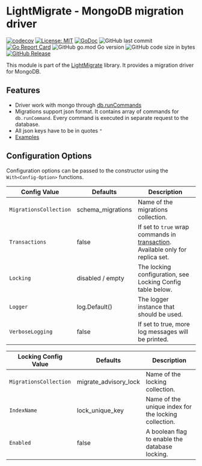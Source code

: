# LightMigrate - MongoDB migration driver

[![codecov](https://codecov.io/gh/h44z/lightmigrate-mongodb/branch/master/graph/badge.svg?token=N7H27SQUUW)](https://codecov.io/gh/h44z/lightmigrate-mongodb)
[![License: MIT](https://img.shields.io/badge/license-MIT-green.svg)](https://opensource.org/licenses/MIT)
[![GoDoc](https://pkg.go.dev/badge/github.com/h44z/lightmigrate-mongodb/mongodb)](https://pkg.go.dev/github.com/h44z/lightmigrate-mongodb/mongodb)
![GitHub last commit](https://img.shields.io/github/last-commit/h44z/lightmigrate-mongodb)
[![Go Report Card](https://goreportcard.com/badge/github.com/h44z/lightmigrate-mongodb)](https://goreportcard.com/report/github.com/h44z/lightmigrate-mongodb)
![GitHub go.mod Go version](https://img.shields.io/github/go-mod/go-version/h44z/lightmigrate-mongodb)
![GitHub code size in bytes](https://img.shields.io/github/languages/code-size/h44z/lightmigrate-mongodb)
[![GitHub Release](https://img.shields.io/github/release/h44z/lightmigrate-mongodb.svg)](https://github.com/h44z/lightmigrate-mongodb/releases)

This module is part of the [LightMigrate](https://github.com/h44z/lightmigrate) library.
It provides a migration driver for MongoDB.

## Features
 * Driver work with mongo through [db.runCommands](https://docs.mongodb.com/manual/reference/command/)
 * Migrations support json format. It contains array of commands for `db.runCommand`. Every command is executed in separate request to the database. 
 * All json keys have to be in quotes `"`
 * [Examples](./examples)

## Configuration Options

Configuration options can be passed to the constructor using the `With<Config-Option>` functions.

| Config Value           | Defaults          | Description                                                                                                                         |
|------------------------|-------------------|-------------------------------------------------------------------------------------------------------------------------------------|
| `MigrationsCollection` | schema_migrations | Name of the migrations collection.                                                                                                  |
| `Transactions`         | false             | If set to `true` wrap commands in [transaction](https://docs.mongodb.com/manual/core/transactions). Available only for replica set. |
| `Locking`              | disabled / empty  | The locking configuration, see Locking Config table below.                                                                          |
| `Logger`               | log.Default()     | The logger instance that should be used.                                                                                            |
| `VerboseLogging`       | false             | If set to true, more log messages will be printed.                                                                                  |


| Locking Config Value   | Defaults              | Description                                          |
|------------------------|-----------------------|------------------------------------------------------|
| `MigrationsCollection` | migrate_advisory_lock | Name of the locking collection.                      |
| `IndexName`            | lock_unique_key       | Name of the unique index for the locking collection. |
| `Enabled`              | false                 | A boolean flag to enable the database locking.       |
